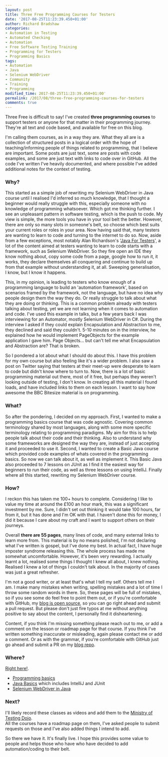 ```yaml
---
layout: post
title: Three Free Programming Courses for Testers
date: '2017-08-25T11:23:39.450+01:00'
author: Richard Bradshaw
categories: 
- Automation in Testing
- Automated Checking
- Automation
- Free Software Testing Training
- Programming for Testers
- Programming Basics
tags:
- Automation
- Java
- Selenium WebDriver
- Community
- Training
- Programming
modified_time: 2017-08-25T11:23:39.450+01:00'
permalink: /2017/08/three-free-programming-courses-for-testers
comments: true
---
```

Three Free is difficult to say! I've created **three programming courses** to support testers or anyone for that matter in their programming journey. They're all text and code based, and available for free on this blog.

I'm calling them courses, as in a way they are. What they all are is a collection of structured posts in a logical order with the hope of teaching/informing people of things related to programming, that I believe are important. Some posts are just text, some are posts with code examples, and some are just text with links to code over in GitHub. All the code I've written I've heavily documented, and where possible I've added additional notes for the context of testing.

### Why?
This started as a simple job of rewriting my Selenium WebDriver in Java course until I realised I'd inferred so much knowledge, that I thought a beginner would really struggle with this, especially someone with no knowledge of programming whatsoever. Which got me thinking further. I see an unpleasant pattern in software testing, which is the push to code. My view is simple, the more tools you have in your tool belt the better. However, there are only so many slots in someone's belt, so choose which best suits your current roles or roles in your area. Now having said that, many testers are wanting to learn to code and turning to the internet to do so. Now, aside from a few exceptions, most notably Alan Richardson's '[Java For Testers](http://javafortesters.com/page/about/)', a lot of the content aimed at testers wanting to learn to code starts with a framework, such as Selenium WebDriver. So they fire open an IDE they know nothing about, copy some code from a page, google how to run it, it works, they declare themselves all conquering and continue to build up from that example without understanding it, at all. Sweeping generalisation, I know, but I know it happens.

This, in my opinion, is leading to testers who know enough of a programming language to build an 'automation framework', based on scenarios framed by the framework, not the language, but have no idea why people design them the way they do. Or really struggle to talk about what they are doing or thinking. This is a common problem already with testers talking about testing, yet we are not learning when it comes to automation and code. I've used this example in talks, but a few years back I was interviewing for an Automator, mostly Selenium WebDriver in C#. During the interview I asked if they could explain Encapsulation and Abstraction to me, they declined and said they couldn't. 5-10 minutes on in the interview, he explained how he would implement PageObjects for the example application I gave him. Page Objects... but can't tell me what Encapsulation and Abstraction are? That is broken. 

So I pondered a lot about what I should do about this. I have this problem for my own course but also feeling like it's a wider problem. I also saw a post on Twitter saying that testers at their meet-up were desperate to learn to code but didn't know where to turn to. Now, there is a lot of basic programming material out there, most of it free, but perhaps they weren't looking outside of testing, I don't know. In creating all this material I found loads, and have included links to them on each lesson. I want to say how awesome the BBC Bitesize material is on programming.

### What?
So after the pondering, I decided on my approach. First, I wanted to make a programming basics course that was code agnostic. Covering common terminology shared by most languages, along with some more specific terminology relating to programming paradigms. My aim for this is to help people talk about their code and their thinking. Also to understand why some frameworks are designed the way they are, instead of just accepting it and proceeded to use it. Second, I wanted to create a Basic Java course which provided code examples of whats covered in the programming basics. So now we can talk about it, as well as implement it. This Basic Java also proceeded to 7 lessons on JUnit as I find it the easiest way for beginners to run their code, as well as three lessons on using IntelliJ. Finally where all this started, rewriting my Selenium WebDriver course.

### How?
I reckon this has taken me 100+ hours to complete. Considering I like to value my time at around the £100 an hour mark, this was a significant investment by me. Sure, I didn't set out thinking it would take 100 hours, far from it, but it has done and I'm OK with that. I haven't done this for money, I did it because I care about my craft and I want to support others on their journeys.

Overall **there are 55 pages**, many lines of code, and many external links to learn more from. This material is by no means polished, I'm not declaring what I've written is gospel, but I've done my best. In actual fact, I have huge imposter syndrome releasing this. The whole process has made me somewhat uncomfortable. However, it's been very rewarding. I actually learnt a lot, realised some things I thought I knew all about, I knew nothing. Realised I knew a lot of things I couldn't talk about. In the majority of cases was just a great refresher.

I'm not a good writer, or at least that's what I tell my self. Others tell me I am. I make many mistakes when writing, spelling mistakes and a lot of time I throw some random words in there. So, these pages will be full of mistakes, so if you see some do feel free to point them out, or if you're comfortable with GitHub, my [blog is open source](https://github.com/FriendlyTester/friendlytester.github.io), so you can go right ahead and submit a pull request. But please don't just fire typos at me without anything positive to say about the content, I personally find it disheartening.

Content, if you think I'm missing something please reach out to me, or add a comment on the lesson or roadmap page for that course. If you think I've written something inaccurate or misleading, again please contact me or add a comment. Or as with the grammar, if you're comfortable with GitHub just go ahead and submit a PR on my [blog repo](https://github.com/FriendlyTester/friendlytester.github.io).

### Where?
[Right here!](https://thefriendlytester.co.uk/training/online/).
* [Programming basics](/programming/course/)
* [Java Basics](/java/course/) which includes IntelliJ and JUnit
* [Selenium WebDriver in Java](/selenium/course/)

### Next?
I'll likely record these classes as videos and add them to the [Ministry of Testing Dojo](dojo.ministryoftesting.com).  
All the courses have a roadmap page on them, I've asked people to submit requests on those and I've also added things I intend to add.

So there we have it. It's finally live. I hope this provides some value to people and helps those who have who have decided to add automation/coding to their belt.

